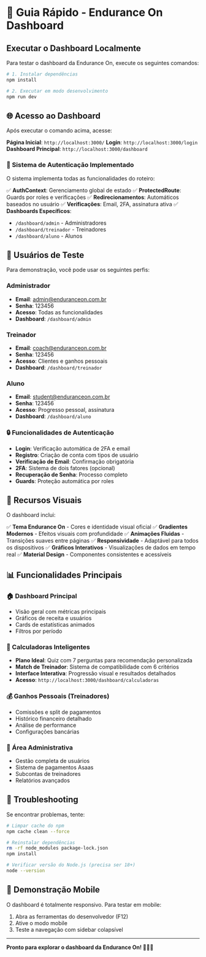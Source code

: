 # 🚀 Guia Rápido - Endurance On Dashboard

## Executar o Dashboard Localmente

Para testar o dashboard da Endurance On, execute os seguintes comandos:

```bash
# 1. Instalar dependências
npm install

# 2. Executar em modo desenvolvimento
npm run dev
```

## 🌐 Acesso ao Dashboard

Após executar o comando acima, acesse:

**Página Inicial**: `http://localhost:3000/`
**Login**: `http://localhost:3000/login`
**Dashboard Principal**: `http://localhost:3000/dashboard`

### 🔐 Sistema de Autenticação Implementado

O sistema implementa todas as funcionalidades do roteiro:

✅ **AuthContext**: Gerenciamento global de estado
✅ **ProtectedRoute**: Guards por roles e verificações
✅ **Redirecionamentos**: Automáticos baseados no usuário
✅ **Verificações**: Email, 2FA, assinatura ativa
✅ **Dashboards Específicos**: 
- `/dashboard/admin` - Administradores
- `/dashboard/treinador` - Treinadores  
- `/dashboard/aluno` - Alunos

## 👤 Usuários de Teste

Para demonstração, você pode usar os seguintes perfis:

### Administrador
- **Email**: admin@enduranceon.com.br
- **Senha**: 123456
- **Acesso**: Todas as funcionalidades
- **Dashboard**: `/dashboard/admin`

### Treinador
- **Email**: coach@enduranceon.com.br  
- **Senha**: 123456
- **Acesso**: Clientes e ganhos pessoais
- **Dashboard**: `/dashboard/treinador`

### Aluno
- **Email**: student@enduranceon.com.br
- **Senha**: 123456
- **Acesso**: Progresso pessoal, assinatura
- **Dashboard**: `/dashboard/aluno`

### 🔒 Funcionalidades de Autenticação

- **Login**: Verificação automática de 2FA e email
- **Registro**: Criação de conta com tipos de usuário
- **Verificação de Email**: Confirmação obrigatória
- **2FA**: Sistema de dois fatores (opcional)
- **Recuperação de Senha**: Processo completo
- **Guards**: Proteção automática por roles

## 🎨 Recursos Visuais

O dashboard inclui:

✅ **Tema Endurance On** - Cores e identidade visual oficial
✅ **Gradientes Modernos** - Efeitos visuais com profundidade
✅ **Animações Fluidas** - Transições suaves entre páginas
✅ **Responsividade** - Adaptável para todos os dispositivos
✅ **Gráficos Interativos** - Visualizações de dados em tempo real
✅ **Material Design** - Componentes consistentes e acessíveis

## 📊 Funcionalidades Principais

### 🏠 Dashboard Principal
- Visão geral com métricas principais
- Gráficos de receita e usuários
- Cards de estatísticas animados
- Filtros por período

### 🧮 Calculadoras Inteligentes
- **Plano Ideal**: Quiz com 7 perguntas para recomendação personalizada
- **Match de Treinador**: Sistema de compatibilidade com 6 critérios
- **Interface Interativa**: Progressão visual e resultados detalhados
- **Acesso**: `http://localhost:3000/dashboard/calculadoras`

### 💰 Ganhos Pessoais (Treinadores)
- Comissões e split de pagamentos
- Histórico financeiro detalhado
- Análise de performance
- Configurações bancárias

### 👑 Área Administrativa
- Gestão completa de usuários
- Sistema de pagamentos Asaas
- Subcontas de treinadores
- Relatórios avançados

## 🔧 Troubleshooting

Se encontrar problemas, tente:

```bash
# Limpar cache do npm
npm cache clean --force

# Reinstalar dependências
rm -rf node_modules package-lock.json
npm install

# Verificar versão do Node.js (precisa ser 18+)
node --version
```

## 📱 Demonstração Mobile

O dashboard é totalmente responsivo. Para testar em mobile:

1. Abra as ferramentas do desenvolvedor (F12)
2. Ative o modo mobile
3. Teste a navegação com sidebar colapsível

---

**Pronto para explorar o dashboard da Endurance On! 🏃‍♂️💙** 